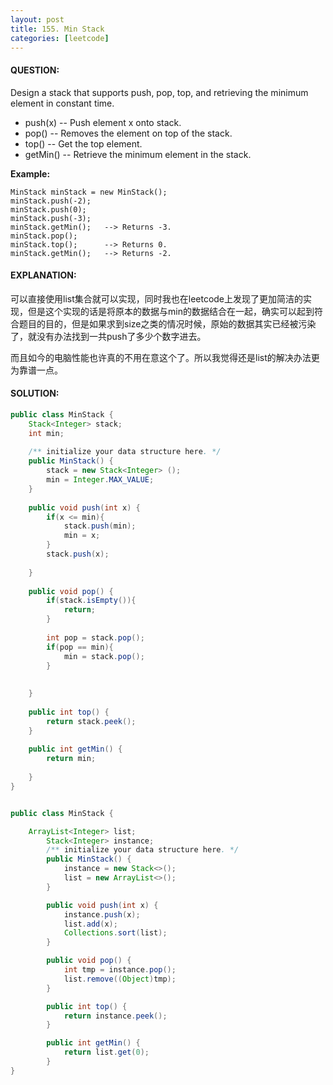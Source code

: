```yaml
---
layout: post
title: 155. Min Stack
categories: [leetcode]
---
```


#### QUESTION:

Design a stack that supports push, pop, top, and retrieving the minimum element in constant time.

- push(x) -- Push element x onto stack.
- pop() -- Removes the element on top of the stack.
- top() -- Get the top element.
- getMin() -- Retrieve the minimum element in the stack.

**Example:**

```
MinStack minStack = new MinStack();
minStack.push(-2);
minStack.push(0);
minStack.push(-3);
minStack.getMin();   --> Returns -3.
minStack.pop();
minStack.top();      --> Returns 0.
minStack.getMin();   --> Returns -2.
```

#### EXPLANATION:

可以直接使用list集合就可以实现，同时我也在leetcode上发现了更加简洁的实现，但是这个实现的话是将原本的数据与min的数据结合在一起，确实可以起到符合题目的目的，但是如果求到size之类的情况时候，原始的数据其实已经被污染了，就没有办法找到一共push了多少个数字进去。

而且如今的电脑性能也许真的不用在意这个了。所以我觉得还是list的解决办法更为靠谱一点。

#### SOLUTION:

```java
public class MinStack {
    Stack<Integer> stack;
    int min;
    
    /** initialize your data structure here. */
    public MinStack() {
        stack = new Stack<Integer> ();
        min = Integer.MAX_VALUE;
    }
    
    public void push(int x) {
        if(x <= min){
            stack.push(min);
            min = x;
        }
        stack.push(x);
        
    }
    
    public void pop() {
        if(stack.isEmpty()){
            return;
        }
        
        int pop = stack.pop();
        if(pop == min){
            min = stack.pop();
        }
        
        
    }
    
    public int top() {
        return stack.peek();
    }
    
    public int getMin() {
        return min;
        
    }
}


public class MinStack {

    ArrayList<Integer> list;
        Stack<Integer> instance;
        /** initialize your data structure here. */
        public MinStack() {
            instance = new Stack<>();
            list = new ArrayList<>();
        }

        public void push(int x) {
            instance.push(x);
            list.add(x);
            Collections.sort(list);
        }

        public void pop() {
            int tmp = instance.pop();
            list.remove((Object)tmp);
        }

        public int top() {
            return instance.peek();
        }

        public int getMin() {
            return list.get(0);
        }
}
```

